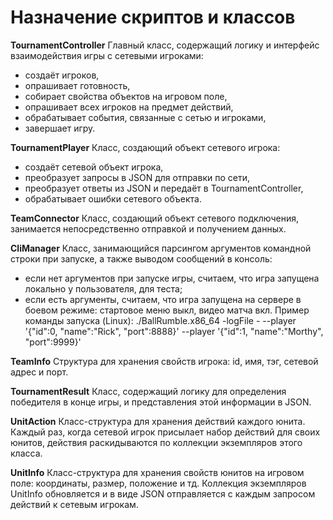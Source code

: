 # Назначение скриптов и классов

**TournamentController**
Главный класс, содержащий логику и интерфейс взаимодействия игры с сетевыми игроками:
- создаёт игроков,
- опрашивает готовность,
- собирает свойства объектов на игровом поле,
- опрашивает всех игроков на предмет действий,
- обрабатывает события, связанные с сетью и игроками,
- завершает игру.

**TournamentPlayer**
Класс, создающий объект сетевого игрока:
- создаёт сетевой объект игрока,
- преобразует запросы в JSON для отправки по сети,
- преобразует ответы из JSON и передаёт в TournamentController,
- обрабатывает ошибки сетевого объекта.

**TeamConnector**
Класс, создающий объект сетевого подключения, занимается непосредственно отправкой и получением данных.

**CliManager**
Класс, занимающийся парсингом аргументов командной строки при запуске, а также выводом сообщений в консоль:
- если нет аргументов при запуске игры, считаем, что игра запущена локально у пользователя, для теста;
- если есть аргументы, считаем, что игра запущена на сервере в боевом режиме: стартовое меню выкл, видео матча вкл.
Пример команды запуска (Linux):
./BallRumble.x86_64 -logFile - --player '{"id":0, "name":"Rick", "port":8888}' --player '{"id":1, "name":"Morthy", "port":9999}'

**TeamInfo**
Структура для хранения свойств игрока: id, имя, тэг, сетевой адрес и порт.

**TournamentResult**
Класс, содержащий логику для определения победителя в конце игры, и представления этой информации в JSON.

**UnitAction**
Класс-структура для хранения действий каждого юнита.
Каждый раз, когда сетевой игрок присылает набор действий для своих юнитов, действия раскидываются по коллекции экземпляров этого класса.

**UnitInfo**
Класс-структура для хранения свойств юнитов на игровом поле: координаты, размер, положение и тд.
Коллекция экземпляров UnitInfo обновляется и в виде JSON отправляется с каждым запросом действий к сетевым игрокам.



